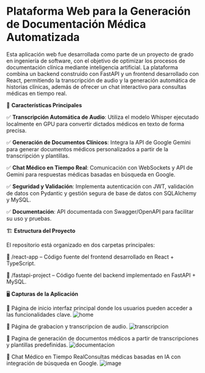 # Plataforma Web para la Generación de Documentación Médica Automatizada

Esta aplicación web fue desarrollada como parte de un proyecto de grado en ingeniería de software, con el objetivo de optimizar los procesos de documentación clínica mediante inteligencia artificial. La plataforma combina un backend construido con FastAPI y un frontend desarrollado con React, permitiendo la transcripción de audio y la generación automática de historias clínicas, además de ofrecer un chat interactivo para consultas médicas en tiempo real.

🚀 **Características Principales**

✅ **Transcripción Automática de Audio**: Utiliza el modelo Whisper ejecutado localmente en GPU para convertir dictados médicos en texto de forma precisa.

✅ **Generación de Documentos Clínicos**: Integra la API de Google Gemini para generar documentos médicos personalizados a partir de la transcripción y plantillas.

✅ **Chat Médico en Tiempo Real**: Comunicación con WebSockets y API de Gemini para respuestas médicas basadas en búsqueda en Google.

✅ **Seguridad y Validación**: Implementa autenticación con JWT, validación de datos con Pydantic y gestión segura de base de datos con SQLAlchemy y MySQL.

✅ **Documentación**: API documentada con Swagger/OpenAPI para facilitar su uso y pruebas.

🏗️ **Estructura del Proyecto**

El repositorio está organizado en dos carpetas principales:

📂 /react-app – Código fuente del frontend desarrollado en React + TypeScript.

📂 /fastapi-project – Código fuente del backend implementado en FastAPI + MySQL.

🖥️ **Capturas de la Aplicación**

📌 Página de inicio interfaz principal donde los usuarios pueden acceder a las funcionalidades clave.
![home](https://github.com/user-attachments/assets/f59d1f31-9e38-4b0e-b23a-c37d6b3ebc9b)

📌 Página de grabacion y transcripcion de audio.
![transcripcion](https://github.com/user-attachments/assets/c2929150-1279-453d-987e-a22b9f6edd14)

📌 Pagina de generación de documentos médicos a partir de transcripciones y plantillas predefinidas.
![documentacion](https://github.com/user-attachments/assets/63843875-fc9b-47ef-9d7f-494678f13281)

📌 Chat Médico en Tiempo RealConsultas médicas basadas en IA con integración de búsqueda en Google.
![image](https://github.com/user-attachments/assets/2527be5b-666a-45e3-a3e0-0d5e0e57b61c)

